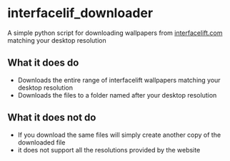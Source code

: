 # interfacelif_downloader
A simple python script for downloading wallpapers from [interfacelift.com](interfacelift.com) matching your desktop resolution
## What it does do
* Downloads the entire range of interfacelift wallpapers matching your desktop resolution
* Downloads the files to a folder named after your desktop resolution
## What it does not do
* If you download the same files will simply create another copy of the downloaded file
* it does not support all the resolutions provided by the website
